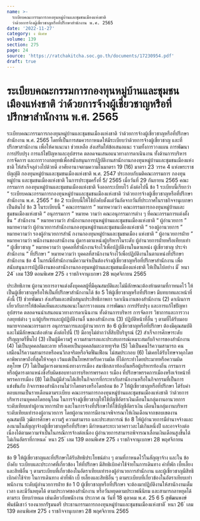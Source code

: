 ```yaml
---
name: >-
  ระเบียบคณะกรรมการกองทุนหมู่บ้านและชุมชนเมืองแห่งชาติ
  ว่าด้วยการจ้างผู้เชี่ยวชาญหรือที่ปรึกษาสำนักงาน พ.ศ. 2565
date: '2022-11-27'
category: ง พิเศษ
volume: 139
section: 275
page: 24
source: 'https://ratchakitcha.soc.go.th/documents/17230954.pdf'
draft: true
---
```


# ระเบียบคณะกรรมการกองทุนหมู่บ้านและชุมชนเมืองแห่งชาติ ว่าด้วยการจ้างผู้เชี่ยวชาญหรือที่ปรึกษาสำนักงาน พ.ศ. 2565

ระเบียบคณะกรรมการกองทุนหมู่บ้านและชุมชนเมืองแห่งชาติ ว่าด้วยการจ้างผู้เชี่ยวชาญหรือที่ปรึกษาสำนักงาน พ.ศ. 2565 โดยที่เป็นการสมควรกาหนดให้มีระเบียบว่าด้วยการจ้างผู้เชี่ยวชาญ และที่ปรึกษาสานักงาน เพื่อให้คาแนะนา ช่วยเหลือ ส่งเสริมให้ข้อเสนอแนะ รวมทั้งการวางแผน การพัฒนา การปรับปรุง การแก้ไขปัญหาและอุปสรรค ตลอดจนเสนอแนวทางการดาเนินงาน ทั้งด้านการบริหาร การจัดการ และการวางกลยุทธ์เพื่อสนับสนุนการปฏิบัติงานสานักงานกองทุนหมู่บ้านและชุมชนเมืองแห่งชาติ ให้สำเร็จลุล่วงไปด้วยดี อาศัยอานาจตามความในมาตรา 19 (16) มาตรา 23 วรรค 4 แห่งพระราชบัญญัติ กองทุนหมู่บ้านและชุมชนเมืองแห่งชาติ พ.ศ. 2547 ประกอบกับมติคณะกรรมการ กองทุนหมู่บ้าน และชุมชนเมืองแห่งชาติ ในการประชุมครั้งที่ 5/ 2565 เมื่อวันที่ 29 กันยายน 2565 คณะกรรมการ กองทุนหมู่บ้านและชุมชนเมืองแห่งชาติ จึงออกระเบียบไว้ ดังต่อไปนี้ ข้อ 1 ระเบียบนี้เรียกว่า “ ระเบียบคณะกรรมการกองทุนหมู่บ้านและชุมชนเมืองแห่งชาติ ว่าด้วยการจ้างผู้เชี่ยวชาญหรือที่ปรึกษาสำนักงาน พ.ศ. 2565 ” ข้อ 2 ระเบียบนี้ให้ใช้บังคับตั้งแต่วันถัดจากวันที่ประกาศในราชกิจจานุเบกษาเป็นต้นไป ข้อ 3 ในระเบียบนี้ “ คณะกรรมการ ” หมายความว่า คณะกรรมการกองทุนหมู่บ้านและชุมชนเมืองแห่งชาติ “ อนุกรรมการ ” หมายค วามว่า คณะอนุกรรมการต่าง ๆ ที่คณะกรรมการแต่งตั้งขึ้น “ สำนักงาน ” หมายความว่า สำนักงานกองทุนหมู่บ้านและชุมชนเมืองแห่งชาติ “ ผู้อำนวยการ ” หมายความว่า ผู้อำนวยการสำนักงานกองทุนหมู่บ้านและชุมชนเมืองแห่งชาติ “ รองผู้อานวยการ ” หมายความว่า รองผู้อำนวยการสำนั กงานกองทุนหมู่บ้านและชุมชนเมือง แห่งชาติ “ ผู้อานวยการฝ่าย ” หมายความว่า พนักงานของสานักงาน ผู้ดารงตาแหน่งผู้บริหารในระดับ ผู้อำนวยการฝ่ายหรือเทียบเท่า “ ผู้เชี่ยวชาญ ” หมายความว่า บุคคลที่สำนักงานจ้างไว้เพื่อปฏิบัติงานในตาแหน่ง ผู้เชี่ยวชาญ ประจำสำนักงาน “ ที่ปรึกษา ” หมายความว่า บุคคลที่สานักงานจ้างไว้เพื่อปฏิบัติงานในตาแหน่งที่ปรึกษา สำนักงาน ข้อ 4 ในกรณีที่สำนักงานมีความจำเป็นต้องจ้างผู้เชี่ยวชาญหรือที่ปรึกษาสำนักงาน เพื่อสนับสนุนการปฏิบัติงานของสานักงานกองทุนหมู่บ้านและชุมชนเมืองแห่งชาติ ให้เป็นไปอย่าง มี ้ หนา 24 ่ เลม 139 ตอนพิเศษ 275 ง ราชกิจจานุเบกษา 28 พฤศจิกายน 2565

ประสิทธิภาพ ผู้อานวยการอาจแต่งตั้งบุคคลผู้ที่มีคุณสมบัติและไม่มีลักษณะต้องห้ามตามที่กาหนดไว้ ให้เป็นผู้เชี่ยวชาญหรือให้เป็นที่ปรึกษาสำนักงานได้ ข้อ 5 ให้ผู้เชี่ยวชาญหรือที่ปรึกษา มีบทบาทและหน้าที่ ดังนี้ (1) ช่วยพัฒนา ส่งเสริมและสนับสนุนประสิทธิภาพกา รดาเนินงานของสำนักงาน (2) ดาเนินการเกี่ยวกับการให้ข้อคิดเห็นและเสนอแนะในการวางแผน การพัฒนา การปรับปรุง และการแก้ไขปัญหาอุปสรรค ตลอดจนนำเสนอแนวทางการดาเนินงาน ทั้งด้านการบริหาร การจัดการ วิชาการและการวางกลยุทธ์ต่าง ๆ แก่ผู้บริหารและผู้ปฏิบัติงานอื่ นของสำนักงาน (3) ปฏิบัติหน้าที่อื่น ๆ ตามที่ได้รับมอบหมายจากคณะกรรมการ อนุกรรมการและผู้อำนวยการ ข้อ 6 ผู้เชี่ยวชาญหรือที่ปรึกษา ต้องมีคุณสมบัติและไม่มีลักษณะต้องห้าม ดังต่อไปนี้ (1) มีอายุไม่ต่ากว่าสี่สิบปีบริบูรณ์ (2) สำเร็จการศึกษาระดับปริญญาตรีขึ้นไป (3) เป็นผู้มีความรู้ ความสามารถและประสบการณ์เหมาะสมกับกิจการของสำนักงาน (4) ไม่เป็นบุคคลล้มละลาย หรือเคยเป็นบุคคลล้มละลายทุจริต (5) ไม่เป็นคนไร้ความสามารถ คนเสมือนไร้ความสามารถหรือคนวิกลจริตหรือจิตฟั่นเฟือน ไม่สมประกอบ (6) ไม่เคยได้รับโทษจาคุกโดยคาพิพากษาถึงที่สุดให้จาคุก เว้นแต่เป็นโทษสาหรับความผิด ที่ได้กระทำโดยประมาทหรือความผิดลหุโทษ (7) ไม่เป็นผู้ดารงตาแหน่งทางการเมือง สมาชิกสภาท้องถิ่นหรือผู้บริหารท้องถิ่น กรรมการ หรือผู้ดารงตาแหน่งซึ่งรับผิดชอบทางการบริหารพรรคกา รเมือง ที่ปรึกษาพรรคการเมืองหรือเจ้าหน้าที่ พรรคการเมือง (8) ไม่เป็นผู้มีส่วนได้เสียในกิจการที่กระทากับสานักงานหรือในกิจกรรมที่เป็นการแข่งขันกับ กิจการของสำนักงานไม่ว่าโดยตรงหรือโดยอ้อม ข้อ 7 ให้ผู้เชี่ยวชาญหรือที่ปรึกษา ได้รับค่าตอบแทนเป็นรายเดือนตามระเบียบ คณะกรรมการกองทุนหมู่บ้านและชุมชนเมืองแห่งชาติ ว่าด้วยการบริหารงานบุคคลโดยอนุโลม ในการจ้างผู้เชี่ยวชาญให้ใช้บัญชีอัตราเงินเดือนในกลุ่มงานอานวยการระดับเทียบเท่าผู้อานวยการฝ่าย และในการจ้างที่ปรึกษาให้ใช้บัญชีอัตราเงิน เดือนในกลุ่มงานบริหารระดับเทียบเท่ารองผู้อานวยการ โดยผู้อานวยการมีอานาจพิจารณาให้เงินเดือนจากขอบเขตงาน คุณสมบัติ วุฒิการศึกษา ความรู้ ความสามารถ และประสบการณ์ ข้อ 8 ให้ผู้อำนวยการมีอำนาจจ้างและลงนามในสัญญาจ้างผู้เชี่ยวชาญหรือที่ปรึกษา มีกำหนดระยะเวลาคราวละไม่เกินหนึ่งปี และอาจจ้างต่อเนื่องได้ตามความจำเป็นในกรณีการจ้างต่อเนื่อง ผู้อำนวยการสามารถพิจารณาเลื่อนเงินเดือนสูงขึ้นได้ไม่เกินอัตราที่กาหนด ้ หนา 25 ่ เลม 139 ตอนพิเศษ 275 ง ราชกิจจานุเบกษา 28 พฤศจิกายน 2565

ข้อ 9 ให้ผู้เชี่ยวชาญและที่ปรึกษาได้รับสิทธิประโยชน์ต่าง ๆ ตามที่กาหนดไว้ในสัญญาจ้าง และใน ข้อบังคับ ระเบียบและประกาศที่เกี่ยวข้อง ให้ที่ปรึกษา มีสิทธิเบิกค่าใช้จ่ายในการเดินทาง ค่าที่พัก เบี้ยเลี้ยงและสิทธิอื่น ๆ ตามระเบียบที่เกี่ยวข้องในอัตราเทียบเท่ารองผู้อำนวยการสำนักงาน และผู้เชี่ยวชาญมีสิทธิเบิกค่าใช้จ่าย ในการเดินทาง ค่าที่พัก เบี้ ยเลี้ยงและสิทธิอื่น ๆ ตามระเบียบที่เกี่ยวข้องในอัตราเทียบเท่าพนักงาน ระดับผู้อำนวยการฝ่าย ข้อ 1 0 ผู้เชี่ยวชาญหรือที่ปรึกษา จะต้องมาปฏิบัติงานให้สานักงานเต็มเวลา และมีวันหยุดได้ ตามประกาศของสำนักงาน หรือวันหยุดตามประเพณีนิยม และสามารถลาหยุดได้ตามระเ บียบกำหนด เช่นเดียวกับพนักงาน ประกาศ ณ วันที่ 18 ตุลาคม พ.ศ. 25 6 5 สุพัฒนพงษ์ พันธ์มีเชาว์ รองนายกรัฐมนตรี ประธานกรรมการกองทุนหมู่บ้านและชุมชนเมืองแห่งชาติ ้ หนา 26 ่ เลม 139 ตอนพิเศษ 275 ง ราชกิจจานุเบกษา 28 พฤศจิกายน 2565
